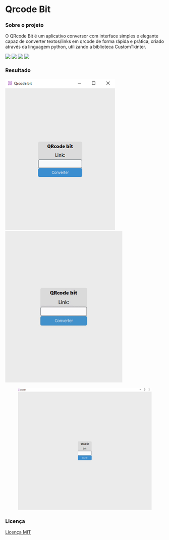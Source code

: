 # Qrcode Bit

### Sobre o projeto
  O QRcode Bit é um aplicativo conversor com interface simples e elegante capaz de converter textos/links em qrcode de forma rápida e prática, criado através da linguagem python, utilizando a biblioteca CustomTkinter.

 [![](https://img.shields.io/badge/Python-3776AB?style=for-the-badge&logo=python&logoColor=white)](https://www.python.org/)
 [![](https://img.shields.io/badge/Customtkinter-V.5.1.2-blue?style=for-the-badge&logo=python&logoColor=white)](https://github.com/TomSchimansky/CustomTkinter)
 [![](https://img.shields.io/badge/Pillow-V.8.3.2-blue?style=for-the-badge&logo=python&logoColor=white)](https://github.com/python-pillow/Pillow)
 [![](https://img.shields.io/badge/Pyqrcode-V.1.2.1-blue?style=for-the-badge&logo=python&logoColor=white)](https://github.com/mnooner256/pyqrcode)

### Resultado
<div>
 <img src="img/interface.png" type="image/png" alt="Interface do Qrcode Bit" height=479>
 <img src="img/Qrcode_Bit.gif" type="image/gif" alt="Qrcode_Bit gif" height=479><br>
</div>

<figure>
 <img src="img/interface_p2.png" type="image/png" alt="Interface do Qrcode Bit Maximizado" height=386><br>
</figure>

### Licença
 [Licença MIT](http://en.wikipedia.org/wiki/MIT_License)
